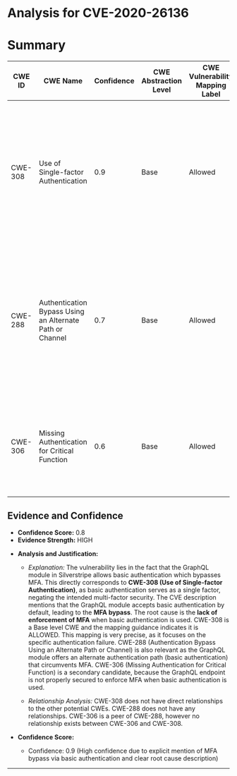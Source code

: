 # Analysis for CVE-2020-26136

# Summary
| CWE ID | CWE Name | Confidence | CWE Abstraction Level | CWE Vulnerability Mapping Label | CWE-Vulnerability Mapping Notes |
|---|---|---|---|---|---|
| CWE-308 | Use of Single-factor Authentication | 0.9 | Base | Allowed | Primary CWE: The vulnerability explicitly states that MFA is bypassed due to the acceptance of basic authentication, directly aligning with the use of single-factor authentication. |
| CWE-288 | Authentication Bypass Using an Alternate Path or Channel | 0.7 | Base | Allowed | Secondary Candidate: The GraphQL module provides an alternate path (basic authentication) that bypasses the intended MFA, fitting the description of authentication bypass via an alternate channel. |
| CWE-306 | Missing Authentication for Critical Function | 0.6 | Base | Allowed | Secondary Candidate: The GraphQL endpoint is missing proper authentication mechanisms that would prevent bypassing MFA. |

## Evidence and Confidence

*   **Confidence Score:** 0.8
*   **Evidence Strength:** HIGH

- **Analysis and Justification:**
  - *Explanation:* The vulnerability lies in the fact that the GraphQL module in Silverstripe allows basic authentication which bypasses MFA. This directly corresponds to **CWE-308 (Use of Single-factor Authentication)**, as basic authentication serves as a single factor, negating the intended multi-factor security. The CVE description mentions that the GraphQL module accepts basic authentication by default, leading to the **MFA bypass**. The root cause is the **lack of enforcement of MFA** when basic authentication is used. CWE-308 is a Base level CWE and the mapping guidance indicates it is ALLOWED. This mapping is very precise, as it focuses on the specific authentication failure.
  CWE-288 (Authentication Bypass Using an Alternate Path or Channel) is also relevant as the GraphQL module offers an alternate authentication path (basic authentication) that circumvents MFA.
  CWE-306 (Missing Authentication for Critical Function) is a secondary candidate, because the GraphQL endpoint is not properly secured to enforce MFA when basic authentication is used.

  - *Relationship Analysis:* CWE-308 does not have direct relationships to the other potential CWEs. CWE-288 does not have any relationships. CWE-306 is a peer of CWE-288, however no relationship exists between CWE-306 and CWE-308.

- **Confidence Score:**
  - Confidence: 0.9 (High confidence due to explicit mention of MFA bypass via basic authentication and clear root cause description)

---